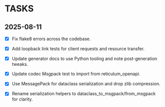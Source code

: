 # TASKS

## 2025-08-11
- [x] Fix flake8 errors across the codebase.
- [x] Add loopback link tests for client requests and resource transfer.
- [x] Update generator docs to use Python tooling and note post-generation tweaks.
- [x] Update codec Msgpack test to import from reticulum_openapi.
- [x] Use MessagePack for dataclass serialization and drop zlib compression.
- [x] Rename serialization helpers to dataclass_to_msgpack/from_msgpack for clarity.

